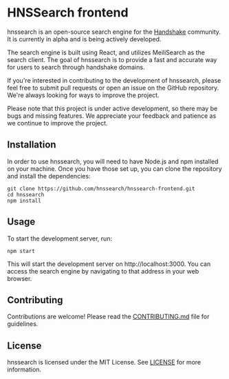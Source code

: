 # HNSSearch frontend

hnssearch is an open-source search engine for the [Handshake](https://handshake.org/) community. It is currently in alpha and is being actively developed.

The search engine is built using React, and utilizes MeiliSearch as the search client. The goal of hnssearch is to provide a fast and accurate way for users to search through handshake domains.

If you're interested in contributing to the development of hnssearch, please feel free to submit pull requests or open an issue on the GitHub repository. We're always looking for ways to improve the project.

Please note that this project is under active development, so there may be bugs and missing features. We appreciate your feedback and patience as we continue to improve the project.

## Installation

In order to use hnssearch, you will need to have Node.js and npm installed on your machine. Once you have those set up, you can clone the repository and install the dependencies:

```
git clone https://github.com/hnssearch/hnssearch-frontend.git
cd hnssearch
npm install
```


## Usage

To start the development server, run:


```
npm start
```

This will start the development server on http://localhost:3000. You can access the search engine by navigating to that address in your web browser.

## Contributing
Contributions are welcome! Please read the [CONTRIBUTING.md](./CONTRIBUTING.md) file for guidelines.

## License

hnssearch is licensed under the MIT License. See [LICENSE](LICENSE) for more information.
